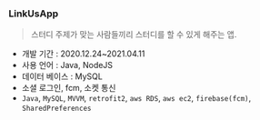 ### LinkUsApp
> 스터디 주제가 맞는 사람들끼리 스터디를 할 수 있게 해주는 앱.
- 개발 기간 : 2020.12.24~2021.04.11
- 사용 언어 : Java, NodeJS
- 데이터 베이스 : MySQL
- 소셜 로그인, fcm, 소켓 통신
- `Java`, `MySQL`, `MVVM`, `retrofit2`, `aws RDS`, `aws ec2`, `firebase(fcm)`, `SharedPreferences`
